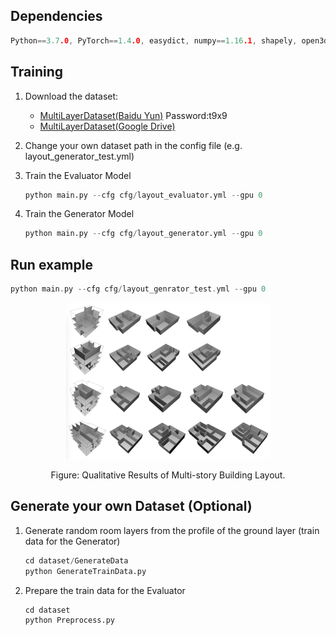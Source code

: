 ## Dependencies

```c
Python==3.7.0, PyTorch==1.4.0, easydict, numpy==1.16.1, shapely, open3d
```

## Training

1. Download the dataset:

   * [MultiLayerDataset(Baidu Yun)](https://pan.baidu.com/s/1aA5gs-sDABsbL667F_cCbA) Password:t9x9
   * [MultiLayerDataset(Google Drive)]()

2. Change your own dataset path in the config file (e.g. layout_generator_test.yml)

3. Train the Evaluator Model

   ```python
   python main.py --cfg cfg/layout_evaluator.yml --gpu 0
   ```

4. Train the Generator Model

   ```python
   python main.py --cfg cfg/layout_generator.yml --gpu 0
   ```

## Run example

```c
python main.py --cfg cfg/layout_genrator_test.yml --gpu 0
```

<p align="center">
<img src="./images/3DVisual.png" alt="Generator_visualiztaion" height="250"
</p>
<p align="center">
Figure: Qualitative Results of Multi-story Building Layout.
</p>


## Generate your own Dataset (Optional)

1. Generate random room layers from the profile of the ground layer (train data for the Generator)

   ```python
   cd dataset/GenerateData
   python GenerateTrainData.py
   ```

2. Prepare the train data for the Evaluator

   ```python
   cd dataset
   python Preprocess.py
   ```

